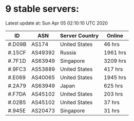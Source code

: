 # 9 stable servers:

Latest update at: Sun Apr 05 02:10:10 UTC 2020

| ID | ASN | Server Country | Online |
| -- | --- | -------------- | ------ |
| #.D09B | AS174 | United States | 46 hrs |
| #.15CF | AS49392 | Russia | 1961 hrs |
| #.7F1D | AS63949 | Singapore | 3209 hrs |
| #.9FC3 | AS53889 | United States | 417 hrs |
| #.E069 | AS40065 | United States | 1945 hrs |
| #.2A79 | AS63949 | Japan | 625 hrs |
| #.F7DA | AS45102 | United States | 203 hrs |
| #.02B5 | AS45102 | United States | 37 hrs |
| #.945E | AS20473 | Singapore | 31 hrs |

